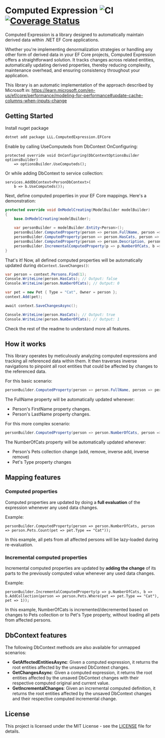 # Computed Expression ![CI](https://github.com/lucaslorentz/computed-expression/workflows/CI/badge.svg) [![Coverage Status](https://coveralls.io/repos/github/lucaslorentz/computed-expression/badge.svg)](https://coveralls.io/github/lucaslorentz/computed-expression)

Computed Expression is a library designed to automatically maintain derived data within .NET EF Core applications.

Whether you're implementing denormalization strategies or handling any other form of derived data in your EF Core projects, Computed Expression offers a straightforward solution. It tracks changes across related entities, automatically updating derived properties, thereby reducing complexity, maintenance overhead, and ensuring consistency throughout your application.

This library is an automatic implementation of the approach described by Microsoft in: https://learn.microsoft.com/en-us/ef/core/performance/modeling-for-performance#update-cache-columns-when-inputs-change

## Getting Started

Install nuget package
```sh
dotnet add package LLL.ComputedExpression.EFCore
```

Enable by calling UseComputeds from DbContext OnConfiguring:
```
protected override void OnConfiguring(DbContextOptionsBuilder optionsBuilder)
    => optionsBuilder.UseComputeds();
```
Or while adding DbContext to service collection:
```
services.AddDbContext<PersonDbContext>(
    b => b.UseComputeds());
```

Next, define computed properties in your EF Core mappings. Here's a demonstration:
```csharp
protected override void OnModelCreating(ModelBuilder modelBuilder)
{
    base.OnModelCreating(modelBuilder);

    var personBuilder = modelBuilder.Entity<Person>();
    personBuilder.ComputedProperty(person => person.FullName, person => person.FirstName + " " + person.LastName);
    personBuilder.ComputedProperty(person => person.HasCats, person => person.Pets.Any(pet => pet.Type == "Cat"));
    personBuilder.ComputedProperty(person => person.Description, person => person.FullName + " (" + person.Pets.Count() + " pets)");
    personBuilder.IncrementalComputedProperty(p => p.NumberOfCats, b => b.AddCollection(person => person.Pets.Where(pet => pet.Type == "Cat"), pet => 1));
}
```

That's it! Now, all defined computed properties will be automatically updated during `dbContext.SaveChanges()`:
```csharp
var person = context.Persons.Find(1);
Console.WriteLine(person.HasCats); // Output: false
Console.WriteLine(person.NumberOfCats); // Output: 0

var pet = new Pet { Type = "Cat", Owner = person };
context.Add(pet);

await context.SaveChangesAsync();

Console.WriteLine(person.HasCats); // Output: true
Console.WriteLine(person.NumberOfCats); // Output: 1
```

Check the rest of the readme to understand more all features.

## How it works

This library operates by meticulously analyzing computed expressions and tracking all referenced data within them. It then traverses inverse navigations to pinpoint all root entities that could be affected by changes to the referenced data.

For this basic scenario:
```csharp
personBuilder.ComputedProperty(person => person.FullName, person => person.FirstName + " " + person.LastName);
```
The FullName property will be automatically updated whenever:
- Person's FirstName property changes.
- Person's LastName property changes.

For this more complex scenario:
```csharp
personBuilder.ComputedProperty(person => person.NumberOfCats, person => person.Pets.Count(pet => pet.Type == "Cat"));
```
The NumberOfCats property will be automatically updated whenever:
- Person's Pets collection change (add, remove, inverse add, inverse remove)
- Pet's Type property changes

## Mapping features

### Computed properties

Computed properties are updated by doing a **full evaluation** of the expression whenever any used data changes.

Example:
```
personBuilder.ComputedProperty(person => person.NumberOfCats, person => person.Pets.Count(pet => pet.Type == "Cat"));
```
In this example, all pets from all affected persons will be lazy-loaded during re-evaluation.

### Incremental computed properties

Incremental computed properties are updated by **adding the change** of its parts to the previously computed value whenever any used data changes.

Example:
```
personBuilder.IncrementalComputedProperty(p => p.NumberOfCats, b => b.AddCollection(person => person.Pets.Where(pet => pet.Type == "Cat"), pet => 1));
```
In this example, NumberOfCats is incremented/decremented based on changes to Pets collection or to Pet's Type property, without loading all pets from affected persons.

## DbContext features

The following DbContext methods are also available for unmapped scenarios:
- **GetAffectedEntitiesAsync**: Given a computed expression, it returns the root entities affected by the unsaved DbContext changes.
- **GetChangesAsync**: Given a computed expression, it returns the root entities affected by the unsaved DbContext changes with their respective computed original and current value.
- **GetIncrementalChanges**: Given an incremental computed definition, it returns the root entities affected by the unsaved DbContext changes and their respective computed incremental change.

## License
This project is licensed under the MIT License - see the [LICENSE](LICENSE) file for details.
